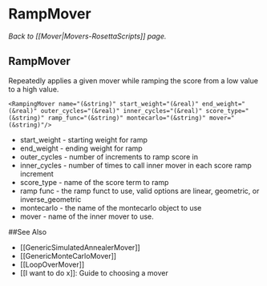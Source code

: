 # RampMover
*Back to [[Mover|Movers-RosettaScripts]] page.*
## RampMover

Repeatedly applies a given mover while ramping the score from a low value to a high value.

```
<RampingMover name="(&string)" start_weight="(&real)" end_weight="(&real)" outer_cycles="(&real)" inner_cycles="(&real)" score_type="(&string)" ramp_func="(&string)" montecarlo="(&string)" mover="(&string)"/>
```

-   start\_weight - starting weight for ramp
-   end\_weight - ending weight for ramp
-   outer\_cycles - number of increments to ramp score in
-   inner\_cycles - number of times to call inner mover in each score ramp increment
-   score\_type - name of the score term to ramp
-   ramp func - the ramp funct to use, valid options are linear, geometric, or inverse\_geometric
-   montecarlo - the name of the montecarlo object to use
-   mover - name of the inner mover to use.


##See Also

* [[GenericSimulatedAnnealerMover]]
* [[GenericMonteCarloMover]]
* [[LoopOverMover]]
* [[I want to do x]]: Guide to choosing a mover